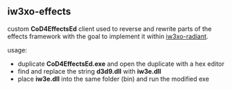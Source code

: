 ## iw3xo-effects

custom __CoD4EffectsEd__ client used to reverse and rewrite parts of the effects framework with the goal to implement it within [iw3xo-radiant](https://github.com/xoxor4d/iw3xo-radiant).

usage:
- duplicate __CoD4EffectsEd.exe__ and open the duplicate with a hex editor
- find and replace the string __d3d9.dll__ with __iw3e.dll__
- place __iw3e.dll__ into the same folder (bin) and run the modified exe
